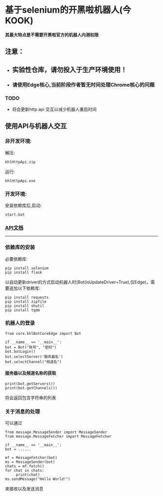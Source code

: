 # 基于selenium的开黑啦机器人(今KOOK)  
**其最大特点是不需要开黑啦官方的机器人内测权限**  
  
## 注意：
+ ## 实验性仓库，请勿投入于生产环境使用！ 
+ ### 请使用Edge核心,当前阶段作者暂无时间处理Chrome核心的问题
  
### TODO  
+ 将会更新http api 交互以减少机器人重启时间

## 使用API与机器人交互  
### 非开发环境:
解压:

    khlHttpApi.zip

运行:

    khlHttpApi.exe

### 开发环境:
安装依赖库后,启动:  
  
    start.bat  
  
### [API文档](https://github.com/PlumeIS/khlBot/blob/main/doc/khlHttpApi.md)  
  
---  
  
  
### 依赖库的安装  
必要依赖库:  
  
    pip install selenium
    pip install flask
  
以自动更新driver的方式启动机器人时(Bot(isUpdateDriver=True),仅Edge)，需要追加以下依赖库:  
  
    pip install requests
    pip install zipfile
    pip install shutil
    pip install tqdm
  
### 机器人的登录 
    from core.khlBotCoreEdge import Bot
    
    if __name__ == '__main__':
    bot = Bot("账号", "密码")
    bot.botLogin()
    bot.selectServer('服务器名')
    bot.selectChannel("频道名")
  
#### 服务器以及频道名称的获取 
    print(bot.getServers())
    print(bot.getChannels())  
将会返回包含字符串的列表  
  
### 关于消息的处理  
可以通过  
  
    from message.MessageSender import MessageSender
    from message.MessageFetcher import MessageFetcher
    
    if __name__ == '__main__':
    bot = ......
    
    mf = MessageFetcher(bot)
    ms = MessageSender(bot)
    chats = mf.fetch()
    for chat in chats:
         print(chat)
    ms.sendMessage("Hello World!")
  
来接收以及发送消息  
  
